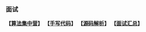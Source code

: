 ### 面试

<strong>【[算法集中营](https://github.com/xszi/fe-interview/tree/master/algorithm)】</strong>        <strong>【[手写代码](https://github.com/xszi/fe-interview/blob/master/handle-code)】</strong>        <strong>【[源码解析](https://github.com/xszi/fe-interview/blob/master/source-code)】</strong>       <strong>【[面试汇总](https://github.com/xszi/fe-interview/tree/master/interview)】</strong>
